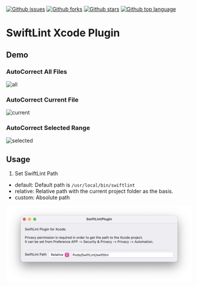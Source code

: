 [![Github issues](https://img.shields.io/github/issues/p-x9/SwiftLint-XcodePlugin)](https://github.com/p-x9/SwiftLint-XcodePlugin/issues)
[![Github forks](https://img.shields.io/github/forks/p-x9/SwiftLint-XcodePlugin)](https://github.com/p-x9/SwiftLint-XcodePlugin/network/members)
[![Github stars](https://img.shields.io/github/stars/p-x9/SwiftLint-XcodePlugin)](https://github.com/p-x9/SwiftLint-XcodePlugin/stargazers)
[![Github top language](https://img.shields.io/github/languages/top/p-x9/SwiftLint-XcodePlugin)](https://github.com/p-x9/SwiftLint-XcodePlugin/)

#  SwiftLint Xcode Plugin

## Demo
### AutoCorrect All Files
![all](https://user-images.githubusercontent.com/50244599/153013195-2ca34aa3-c2a0-4636-b23b-dff509bc555b.gif)
### AutoCorrect Current File
![current](https://user-images.githubusercontent.com/50244599/153013315-5ea10d75-7ce0-4c76-aad1-23fac0115b2c.gif)
### AutoCorrect Selected Range
![selected](https://user-images.githubusercontent.com/50244599/153013422-f9336207-22b4-434f-a3e3-3789809e603c.gif)

## Usage
1. Set SwiftLint Path
- default: Default path is `/usr/local/bin/swiftlint`
- relative: Relative path with the current project folder as the basis.
- custom: Absolute path

![Screen1](Resources/screen1.png)
